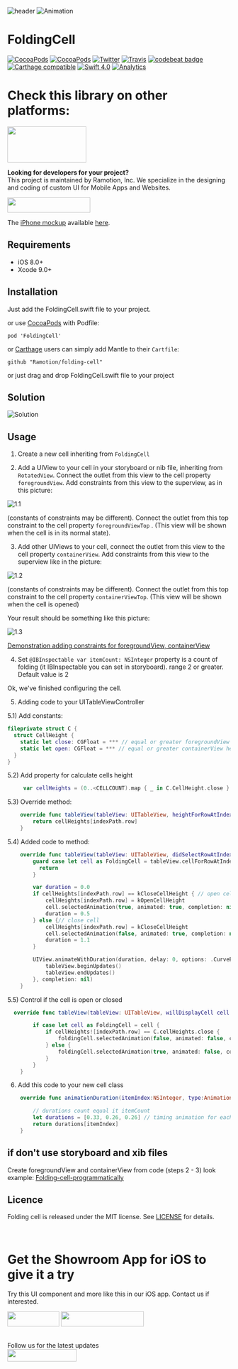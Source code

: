 ![header](./header.png)
![Animation](./Screenshots/foldingCell.gif)

# FoldingCell
[![CocoaPods](https://img.shields.io/cocoapods/p/FoldingCell.svg)](https://cocoapods.org/pods/FoldingCell)
[![CocoaPods](https://img.shields.io/cocoapods/v/FoldingCell.svg)](http://cocoapods.org/pods/FoldingCell)
[![Twitter](https://img.shields.io/badge/Twitter-@Ramotion-blue.svg?style=flat)](http://twitter.com/Ramotion)
[![Travis](https://img.shields.io/travis/Ramotion/folding-cell.svg)](https://travis-ci.org/Ramotion/folding-cell)
[![codebeat badge](https://codebeat.co/badges/6f67da5d-c416-4bac-9fb7-c2dc938feedc)](https://codebeat.co/projects/github-com-ramotion-folding-cell)
[![Carthage compatible](https://img.shields.io/badge/Carthage-compatible-4BC51D.svg?style=flat)](https://github.com/Carthage/Carthage)
[![Swift 4.0](https://img.shields.io/badge/Swift-4.0-green.svg?style=flat)](https://developer.apple.com/swift/)
[![Analytics](https://ga-beacon.appspot.com/UA-84973210-1/ramotion/folding-cell)](https://github.com/igrigorik/ga-beacon)

# Check this library on other platforms:
<a href="https://github.com/Ramotion/folding-cell-android"> 
<img src="https://github.com/ramotion/navigation-stack/raw/master/Android_Java@2x.png" width="178" height="81"></a>

**Looking for developers for your project?**<br>
This project is maintained by Ramotion, Inc. We specialize in the designing and coding of custom UI for Mobile Apps and Websites.

<a href="https://dev.ramotion.com/?utm_source=gthb&utm_medium=special&utm_campaign=folding-cell-contact-us">
<img src="https://github.com/ramotion/gliding-collection/raw/master/contact_our_team@2x.png" width="187" height="34"></a> <br>


The [iPhone mockup](https://store.ramotion.com?utm_source=gthb&utm_medium=special&utm_campaign=folding-cell) available [here](https://store.ramotion.com?utm_source=gthb&utm_medium=special&utm_campaign=folding-cell).

## Requirements

- iOS 8.0+
- Xcode 9.0+

## Installation

Just add the FoldingCell.swift file to your project.

or use [CocoaPods](https://cocoapods.org) with Podfile:
```
pod 'FoldingCell'
```
or [Carthage](https://github.com/Carthage/Carthage) users can simply add Mantle to their `Cartfile`:
```
github "Ramotion/folding-cell"

```

or just drag and drop FoldingCell.swift file to your project

## Solution
![Solution](https://raw.githubusercontent.com/Ramotion/folding-cell/master/Tutorial-resources/Solution.png)
## Usage

1) Create a new cell inheriting from `FoldingCell`

2) Add a UIView to your cell in your storyboard or nib file, inheriting from `RotatedView`.
Connect the outlet from this view to the cell property `foregroundView`.
Add constraints from this view to the superview, as in this picture:

![1.1](https://raw.githubusercontent.com/Ramotion/folding-cell/master/Tutorial-resources/1.1.png)

(constants of constraints may be different). Connect the outlet from this top constraint to the cell property `foregroundViewTop`
. (This view will be shown when the cell is in its normal state).

3) Add other UIViews to your cell, connect the outlet from this view to the cell
property `containerView`. Add constraints from this view to the superview like in the picture:

![1.2](https://raw.githubusercontent.com/Ramotion/folding-cell/master/Tutorial-resources/1.2.png)

(constants of constraints may be different). Connect the outlet from this top constraint to the cell property `containerViewTop`.
(This view will be shown when the cell is opened)

Your result should be something like this picture:

![1.3](https://raw.githubusercontent.com/Ramotion/folding-cell/master/Tutorial-resources/1.3.png)

[Demonstration adding constraints for foregroundView, containerView](https://vimeo.com/154954299)

4) Set ``` @IBInspectable var itemCount: NSInteger ``` property is a count of folding (it IBInspectable you can set in storyboard). range 2 or greater. Default value is 2

Ok, we've finished configuring the cell.

5) Adding code to your UITableViewController

5.1) Add constants:
``` swift
fileprivate struct C {
  struct CellHeight {
    static let close: CGFloat = *** // equal or greater foregroundView height
    static let open: CGFloat = *** // equal or greater containerView height
  }
}
```
5.2) Add property for calculate cells height

``` swift
     var cellHeights = (0..<CELLCOUNT).map { _ in C.CellHeight.close }
```

5.3) Override method:
``` swift
    override func tableView(tableView: UITableView, heightForRowAtIndexPath indexPath: NSIndexPath) -> CGFloat {
        return cellHeights[indexPath.row]
    }
```

5.4) Added code to method:
``` swift
    override func tableView(tableView: UITableView, didSelectRowAtIndexPath indexPath: NSIndexPath) {
        guard case let cell as FoldingCell = tableView.cellForRowAtIndexPath(indexPath) else {
          return
        }

        var duration = 0.0
        if cellHeights[indexPath.row] == kCloseCellHeight { // open cell
            cellHeights[indexPath.row] = kOpenCellHeight
            cell.selectedAnimation(true, animated: true, completion: nil)
            duration = 0.5
        } else {// close cell
            cellHeights[indexPath.row] = kCloseCellHeight
            cell.selectedAnimation(false, animated: true, completion: nil)
            duration = 1.1
        }

        UIView.animateWithDuration(duration, delay: 0, options: .CurveEaseOut, animations: { _ in
            tableView.beginUpdates()
            tableView.endUpdates()
        }, completion: nil)
    }
```
5.5) Control if the cell is open or closed
``` swift
  override func tableView(tableView: UITableView, willDisplayCell cell: UITableViewCell, forRowAtIndexPath indexPath: NSIndexPath) {

        if case let cell as FoldingCell = cell {
            if cellHeights![indexPath.row] == C.cellHeights.close {
                foldingCell.selectedAnimation(false, animated: false, completion:nil)
            } else {
                foldingCell.selectedAnimation(true, animated: false, completion: nil)
            }
        }
    }
```

6) Add this code to your new cell class
``` swift
    override func animationDuration(itemIndex:NSInteger, type:AnimationType)-> NSTimeInterval {

        // durations count equal it itemCount
        let durations = [0.33, 0.26, 0.26] // timing animation for each view
        return durations[itemIndex]
    }
```

## if don't use storyboard and xib files

Create foregroundView and containerView from code (steps 2 - 3) look example:
[Folding-cell-programmatically](https://github.com/ober01/Folding-cell-programmatically)

## Licence

Folding cell is released under the MIT license.
See [LICENSE](./LICENSE) for details.

<br>

# Get the Showroom App for iOS to give it a try
Try this UI component and more like this in our iOS app. Contact us if interested.

<a href="https://itunes.apple.com/app/apple-store/id1182360240?pt=550053&ct=folding-cell&mt=8" >
<img src="https://github.com/ramotion/gliding-collection/raw/master/app_store@2x.png" width="117" height="34"></a>

<a href="https://dev.ramotion.com/?utm_source=gthb&utm_medium=special&utm_campaign=folding-cell-contact-us">
<img src="https://github.com/ramotion/gliding-collection/raw/master/contact_our_team@2x.png" width="187" height="34"></a>
<br>
<br>

Follow us for the latest updates<br>
<a href="https://goo.gl/rPFpid" >
<img src="https://i.imgur.com/ziSqeSo.png/" width="156" height="28"></a>
